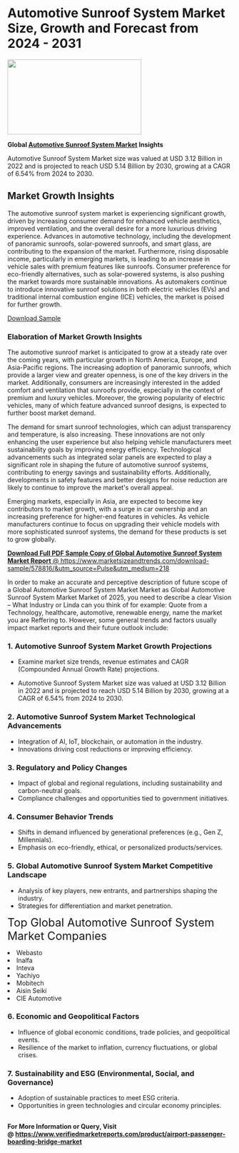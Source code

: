 <H1>Automotive Sunroof System Market Size, Growth and Forecast from 2024 - 2031</H1><img class="aligncenter size-medium wp-image-584254" src="https://thirdeyenews.in/wp-content/uploads/2024/09/Global-Market-Research-300x168.jpeg" alt="" width="300" height="168" /><p><strong>Global&nbsp;<a href="https://www.marketsizeandtrends.com/download-sample/578816/&amp;utm_source=Pulse&amp;utm_medium=218">Automotive Sunroof System Market</a> Insights</strong></p><p>Automotive Sunroof System Market size was valued at USD 3.12 Billion in 2022 and is projected to reach USD 5.14 Billion by 2030, growing at a CAGR of 6.54% from 2024 to 2030.</p><p><h2>Market Growth Insights</h2> <p>The automotive sunroof system market is experiencing significant growth, driven by increasing consumer demand for enhanced vehicle aesthetics, improved ventilation, and the overall desire for a more luxurious driving experience. Advances in automotive technology, including the development of panoramic sunroofs, solar-powered sunroofs, and smart glass, are contributing to the expansion of the market. Furthermore, rising disposable income, particularly in emerging markets, is leading to an increase in vehicle sales with premium features like sunroofs. Consumer preference for eco-friendly alternatives, such as solar-powered systems, is also pushing the market towards more sustainable innovations. As automakers continue to introduce innovative sunroof solutions in both electric vehicles (EVs) and traditional internal combustion engine (ICE) vehicles, the market is poised for further growth.</p> <p><a href="#">Download Sample</a></p> <h3>Elaboration of Market Growth Insights</h3> <p>The automotive sunroof market is anticipated to grow at a steady rate over the coming years, with particular growth in North America, Europe, and Asia-Pacific regions. The increasing adoption of panoramic sunroofs, which provide a larger view and greater openness, is one of the key drivers in the market. Additionally, consumers are increasingly interested in the added comfort and ventilation that sunroofs provide, especially in the context of premium and luxury vehicles. Moreover, the growing popularity of electric vehicles, many of which feature advanced sunroof designs, is expected to further boost market demand.</p> <p>The demand for smart sunroof technologies, which can adjust transparency and temperature, is also increasing. These innovations are not only enhancing the user experience but also helping vehicle manufacturers meet sustainability goals by improving energy efficiency. Technological advancements such as integrated solar panels are expected to play a significant role in shaping the future of automotive sunroof systems, contributing to energy savings and sustainability efforts. Additionally, developments in safety features and better designs for noise reduction are likely to continue to improve the market's overall appeal.</p> <p>Emerging markets, especially in Asia, are expected to become key contributors to market growth, with a surge in car ownership and an increasing preference for higher-end features in vehicles. As vehicle manufacturers continue to focus on upgrading their vehicle models with more sophisticated sunroof systems, the demand for these products is set to grow globally.</p> <p><a href="#"></p><p><span class=""><strong>Download Full PDF Sample Copy of Global Automotive Sunroof System Market Report</strong> @ <a href="https://www.marketsizeandtrends.com/download-sample/578816/&amp;utm_source=Pulse&amp;utm_medium=218" target="_blank">https://www.marketsizeandtrends.com/download-sample/578816/&amp;utm_source=Pulse&amp;utm_medium=218</a></span></p><p>In order to make an accurate and perceptive description of future scope of a Global&nbsp;Automotive Sunroof System Market Market as Global&nbsp;Automotive Sunroof System Market Market of 2025, you need to describe a clear Vision &ndash; What Industry or Linda can you think of for example: Quote from a Technology, healthcare, automotive, renewable energy, name the market you are Reffering to. However, some general trends and factors usually impact market reports and their future outlook include:</p><h3>1.&nbsp;<strong>Automotive Sunroof System Market Growth Projections</strong></h3><ul><li>Examine market size trends, revenue estimates and CAGR (Compounded Annual Growth Rate) projections.</li><li><p>Automotive Sunroof System Market size was valued at USD 3.12 Billion in 2022 and is projected to reach USD 5.14 Billion by 2030, growing at a CAGR of 6.54% from 2024 to 2030.</p></li></ul><h3>2.&nbsp;<strong>Automotive Sunroof System Market Technological Advancements</strong></h3><ul><li>Integration of AI, IoT, blockchain, or automation in the industry.</li><li>Innovations driving cost reductions or improving efficiency.</li></ul><h3>3.&nbsp;<strong>Regulatory and Policy Changes</strong></h3><ul><li>Impact of global and regional regulations, including sustainability and carbon-neutral goals.</li><li>Compliance challenges and opportunities tied to government initiatives.</li></ul><h3>4.&nbsp;<strong>Consumer Behavior Trends</strong></h3><ul><li>Shifts in demand influenced by generational preferences (e.g., Gen Z, Millennials).</li><li>Emphasis on eco-friendly, ethical, or personalized products/services.</li></ul><h3>5.&nbsp;<strong>Global Automotive Sunroof System Market Competitive Landscape</strong></h3><ul><li>Analysis of key players, new entrants, and partnerships shaping the industry.</li><li>Strategies for differentiation and market penetration.</li></ul><p data-pm-slice="1 1 []"><span style="color: inherit; font-family: inherit; font-size: 25px;">Top Global Automotive Sunroof System Market Companies</span></p><div class="" data-test-id=""><p><li>Webasto</li><li> Inalfa</li><li> Inteva</li><li> Yachiyo</li><li> Mobitech</li><li> Aisin Seiki</li><li> CIE Automotive</li></p></div><h3>6.&nbsp;<strong>Economic and Geopolitical Factors</strong></h3><ul><li>Influence of global economic conditions, trade policies, and geopolitical events.</li><li>Resilience of the market to inflation, currency fluctuations, or global crises.</li></ul><h3>7.&nbsp;<strong>Sustainability and ESG (Environmental, Social, and Governance)</strong></h3><ul><li>Adoption of sustainable practices to meet ESG criteria.</li><li>Opportunities in green technologies and circular economy principles.</li></ul><h2><strong style="font-size: 14px;">For More Information or Query, Visit @&nbsp;</strong><a style="background-color: #ffffff; font-size: 14px;" href="https://www.marketsizeandtrends.com/report/automotive-sunroof-system-market/" target="_blank">https://www.verifiedmarketreports.com/product/airport-passenger-boarding-bridge-market</a></h2>
